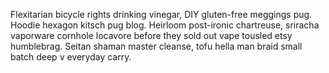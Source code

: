 Flexitarian bicycle rights drinking vinegar, DIY gluten-free meggings pug. Hoodie hexagon kitsch pug blog. Heirloom post-ironic chartreuse, sriracha vaporware cornhole locavore before they sold out vape tousled etsy humblebrag. Seitan shaman master cleanse, tofu hella man braid small batch deep v everyday carry.